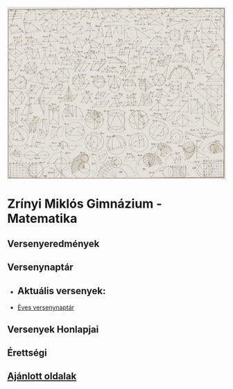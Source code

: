 <p><img src="./dokumentumok/kezdokep.jpg" align="middle"> </p>

# Zrínyi Miklós Gimnázium  - Matematika

## Versenyeredmények

## Versenynaptár

- Aktuális versenyek:
  - 

- [Éves versenynaptár](./_includes/versenyek.md)

## Versenyek Honlapjai

## Érettségi

## [Ajánlott oldalak](./_includes/ajanlott.md)
